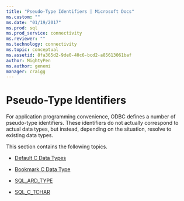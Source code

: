 ```yaml
---
title: "Pseudo-Type Identifiers | Microsoft Docs"
ms.custom: ""
ms.date: "01/19/2017"
ms.prod: sql
ms.prod_service: connectivity
ms.reviewer: ""
ms.technology: connectivity
ms.topic: conceptual
ms.assetid: 8fa365d2-9de0-40c6-bcd2-a85613061baf
author: MightyPen
ms.author: genemi
manager: craigg
---
```

# Pseudo-Type Identifiers
For application programming convenience, ODBC defines a number of pseudo-type identifiers. These identifiers do not actually correspond to actual data types, but instead, depending on the situation, resolve to existing data types.  
  
 This section contains the following topics.  
  
-   [Default C Data Types](../../../odbc/reference/appendixes/default-c-data-types.md)  
  
-   [Bookmark C Data Type](../../../odbc/reference/appendixes/bookmark-c-data-type.md)  
  
-   [SQL_ARD_TYPE](../../../odbc/reference/appendixes/sql-ard-type.md)  
  
-   [SQL_C_TCHAR](../../../odbc/reference/appendixes/sql-c-tchar.md)
